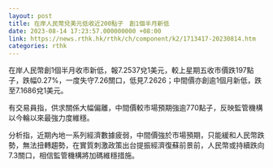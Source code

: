 ```yaml
---
layout: post
title: 在岸人民幣兌美元低收近200點子　創1個半月新低
date: 2023-08-14 17:23:57.000000000 +08:00
link: https://news.rthk.hk/rthk/ch/component/k2/1713417-20230814.htm
categories: rthk
---
```


在岸人民幣創1個半月收市新低，報7.2537兌1美元，較上星期五收市價跌197點子，跌幅0.27%，一度失守7.26關口，低見7.2626；中間價亦創逾1個月新低，跌至7.1686兌1美元。

有交易員指，供求關係大幅偏離，中間價較市場預期強逾770點子，反映監管機構以今輪以來最強力度維穩。

分析指，近期內地一系列經濟數據疲弱，中間價強於市場預期，只能緩和人民幣跌勢，無法扭轉趨勢，在實質刺激政策出台提振經濟復蘇前景前，人民幣或持續跌向7.3關口，相信監管機構將加碼維穩措施。

